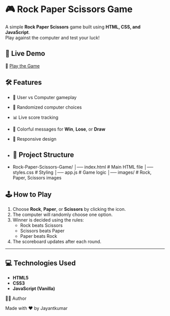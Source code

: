# 🎮 Rock Paper Scissors Game  

A simple **Rock Paper Scissors** game built using **HTML, CSS, and JavaScript**.  
Play against the computer and test your luck! 

## 🚀 Live Demo  
🔗 [Play the Game](https://jaytiwari2603.github.io/Rock-Paper-Scissors-Game/)  

## 🛠️ Features  
- 🎯 User vs Computer gameplay  
- 🎲 Randomized computer choices  
- 📊 Live score tracking  
- 🎨 Colorful messages for **Win**, **Lose**, or **Draw**  
- 📱 Responsive design

- ## 📂 Project Structure
- Rock-Paper-Scissors-Game/
│── index.html # Main HTML file
│── styles.css # Styling
│── app.js # Game logic
│── images/ # Rock, Paper, Scissors images

## 🕹️ How to Play  
1. Choose **Rock**, **Paper**, or **Scissors** by clicking the icon.  
2. The computer will randomly choose one option.  
3. Winner is decided using the rules:  
   - Rock beats Scissors  
   - Scissors beats Paper  
   - Paper beats Rock  
4. The scoreboard updates after each round.  

---

## 💻 Technologies Used  
- **HTML5**  
- **CSS3**  
- **JavaScript (Vanilla)**  

👨‍💻 Author

Made with ❤️ by Jayantkumar
